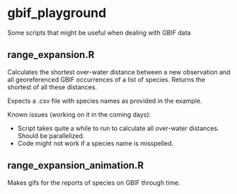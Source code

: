 # gbif_playground

Some scripts that might be useful when dealing with GBIF data

## range_expansion.R

Calculates the shortest over-water distance between a new observation and all georeferenced GBIF occurrences of a list of species. Returns the shortest of all these distances.

Expects a .csv file with species names as provided in the example.

Known issues (working on it in the coming days):
- Script takes quite a while to run to calculate all over-water distances. Should be parallelized.
- Code might not work if a species name is misspelled.

## range_expansion_animation.R

Makes gifs for the reports of species on GBIF through time.

